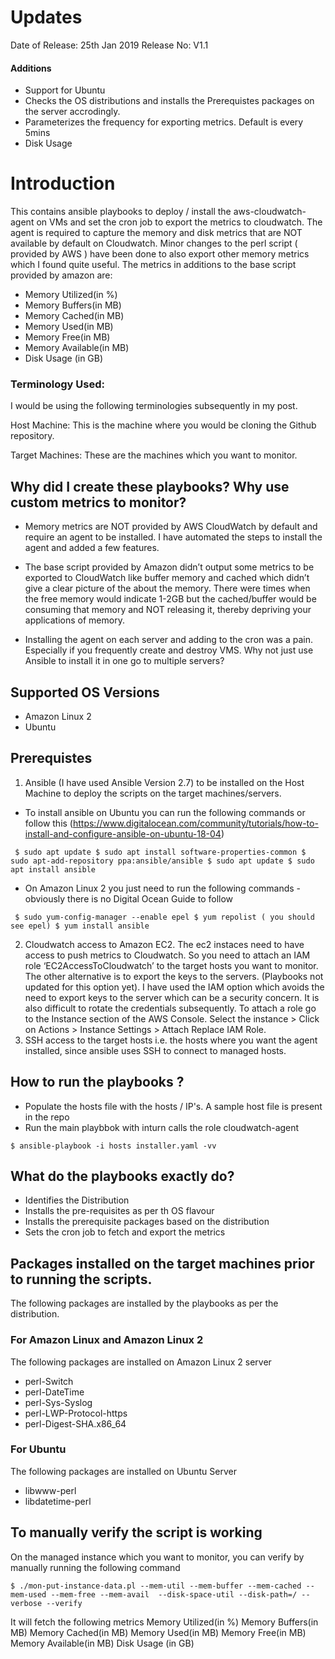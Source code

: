 # Updates
Date of Release: 25th Jan 2019
Release No: V1.1

#### Additions
- Support for Ubuntu
- Checks the OS distributions and installs the Prerequistes packages on the server accrodingly.
- Parameterizes the frequency for exporting metrics. Default is every 5mins
- Disk Usage

# Introduction
This contains ansible playbooks to deploy / install the aws-cloudwatch-agent on VMs and set the cron job to export the metrics to cloudwatch.
The agent is required to capture the memory and disk metrics that are NOT available by default on Cloudwatch.
Minor changes to the perl script ( provided by AWS ) have been done to also export other memory metrics which I found quite useful. The metrics in additions to the base script provided by amazon are:
- Memory Utilized(in %)
- Memory Buffers(in MB)
- Memory Cached(in MB)
- Memory Used(in MB)
- Memory Free(in MB)
- Memory Available(in MB)
- Disk Usage (in GB)

### Terminology Used:
I would be using the following terminologies subsequently in my post.

Host Machine: This is the machine where you would be cloning the Github repository.

Target Machines: These are the machines which you want to monitor.

## Why did I create these playbooks? Why use custom metrics to monitor?

- Memory metrics are NOT provided by AWS CloudWatch by default and require an agent to be installed. I have automated the steps to install the agent and added a few features.

- The base script provided by Amazon didn’t output some metrics to be exported to CloudWatch like buffer memory and cached which didn’t give a clear picture of the about the memory. There were times when the free memory would indicate 1-2GB but the cached/buffer would be consuming that memory and NOT releasing it, thereby depriving your applications of memory.

- Installing the agent on each server and adding to the cron was a pain. Especially if you frequently create and destroy VMS. Why not just use Ansible to install it in one go to multiple servers?

## Supported OS Versions
- Amazon Linux 2
- Ubuntu

## Prerequistes
1. Ansible (I have used Ansible Version 2.7) to be installed on the Host Machine to deploy the scripts on the target machines/servers.

- To install ansible on Ubuntu you can run the following commands or follow this (https://www.digitalocean.com/community/tutorials/how-to-install-and-configure-ansible-on-ubuntu-18-04)

`
$ sudo apt update
$ sudo apt install software-properties-common
$ sudo apt-add-repository ppa:ansible/ansible
$ sudo apt update
$ sudo apt install ansible`

- On Amazon Linux 2 you just need to run the following commands - obviously there is no Digital Ocean Guide to follow

`
$ sudo yum-config-manager --enable epel
$ yum repolist ( you should see epel)
$ yum install ansible`

2. Cloudwatch access to Amazon EC2. The ec2 instaces need to have access to push metrics to Cloudwatch. So you need to attach an IAM role ‘EC2AccessToCloudwatch’ to the target hosts you want to monitor. The other alternative is to export the keys to the servers. (Playbooks not updated for this option yet). I have used the IAM option which avoids the need to export keys to the server which can be a security concern. It is also difficult to rotate the credentials subsequently. To attach a role go to the Instance section of  the AWS Console. Select the instance > Click on Actions > Instance Settings > Attach Replace IAM Role.
3. SSH access to the target hosts i.e. the hosts where you want the agent installed, since ansible uses SSH to connect to managed hosts.

## How to run the playbooks ?
- Populate the hosts file with the hosts / IP's. A sample host file is present in the repo
- Run the main playbbok with inturn calls the role cloudwatch-agent
```
$ ansible-playbook -i hosts installer.yaml -vv
```

## What do the playbooks exactly do?
- Identifies the Distribution
- Installs the pre-requisites as per th OS flavour
- Installs the prerequisite packages based on the distribution
- Sets the cron job to fetch and export the metrics

## Packages installed on the target machines prior to running the scripts.
The following packages are installed by the playbooks as per the distribution.

### For Amazon Linux and Amazon Linux 2
The following packages are installed on Amazon Linux 2 server
- perl-Switch
- perl-DateTime
- perl-Sys-Syslog
- perl-LWP-Protocol-https
- perl-Digest-SHA.x86_64

### For Ubuntu
The following packages are installed on Ubuntu Server
- libwww-perl
- libdatetime-perl

## To manually verify the script is working

On the managed instance which you want to monitor, you can verify by manually running the following command

```
$ ./mon-put-instance-data.pl --mem-util --mem-buffer --mem-cached --mem-used --mem-free --mem-avail  --disk-space-util --disk-path=/ --verbose --verify
```

It will fetch the following metrics
Memory Utilized(in %)
Memory Buffers(in MB)
Memory Cached(in MB)
Memory Used(in MB)
Memory Free(in MB)
Memory Available(in MB)
Disk Usage (in GB)
